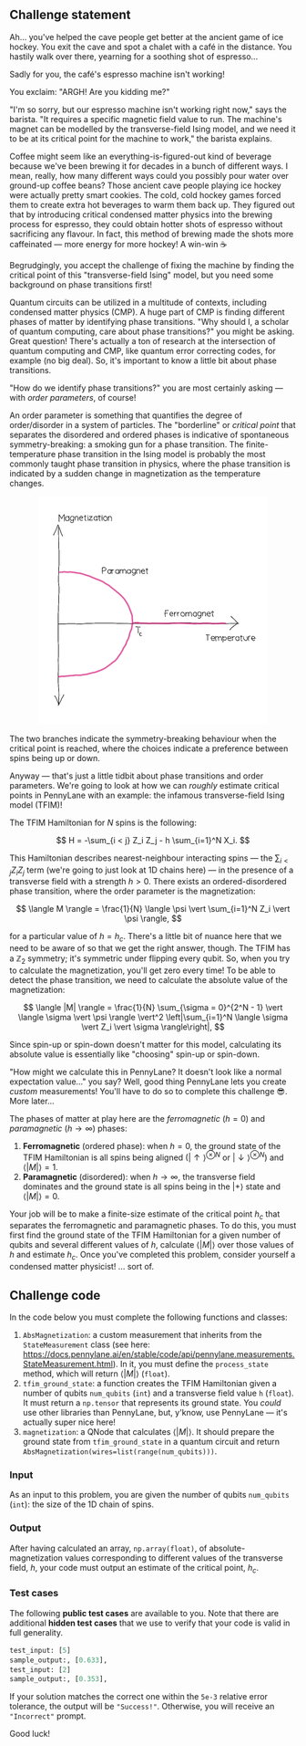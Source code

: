 ## Challenge statement

Ah... you've helped the cave people get better at the ancient game of ice hockey. You exit the cave and spot a chalet with a café in the distance. You hastily walk over there, yearning for a soothing shot of espresso...

Sadly for you, the café's espresso machine isn't working!

You exclaim: "ARGH! Are you kidding me?" 

"I'm so sorry, but our espresso machine isn't working right now," says the barista. "It requires a specific magnetic field value to run. The machine's magnet can be modelled by the transverse-field Ising model, and we need it to be at its critical point for the machine to work," the barista explains.

Coffee might seem like an everything-is-figured-out kind of beverage because we've been brewing it for decades in a bunch of different ways. I mean, really, how many different ways could you possibly pour water over ground-up coffee beans? Those ancient cave people playing ice hockey were actually pretty smart cookies. The cold, cold hockey games forced them to create extra hot beverages to warm them back up. They figured out that by introducing critical condensed matter physics into the brewing process for espresso, they could obtain hotter shots of espresso without sacrificing any flavour. In fact, this method of brewing made the shots more caffeinated — more energy for more hockey! A win-win ☕️

Begrudgingly, you accept the challenge of fixing the machine by finding the critical point of this "transverse-field Ising" model, but you need some  background on phase transitions first!

Quantum circuits can be utilized in a multitude of contexts, including condensed matter physics (CMP). A huge part of CMP is finding different phases of matter by identifying phase transitions. "Why should I, a scholar of quantum computing, care about phase transitions?" you might be asking. Great question! There's actually a ton of research at the intersection of quantum computing and CMP, like quantum error correcting codes, for example (no big deal). So, it's important to know a little bit about phase transitions.

"How do we identify phase transitions?" you are most certainly asking — with *order parameters*, of course!

An order parameter is something that quantifies the degree of order/disorder in a system of particles. The "borderline" or *critical point* that separates the disordered and ordered phases is indicative of spontaneous symmetry-breaking: a smoking gun for a phase transition. The finite-temperature phase transition in the Ising model is probably the most commonly taught phase transition in physics, where the phase transition is indicated by a sudden change in magnetization as the temperature changes. 

<p align="center">
<img src="./images/finite_t_ising.png" width="400"/>
</p>

The two branches indicate the symmetry-breaking behaviour when the critical point is reached, where the choices indicate a preference between spins being up or down.

Anyway — that's just a little tidbit about phase transitions and order parameters. We're going to look at how we can *roughly* estimate critical points in PennyLane with an example: the infamous transverse-field Ising model (TFIM)!

The TFIM Hamiltonian for $N$ spins is the following:

$$
H = -\sum_{i < j} Z_i Z_j - h \sum_{i=1}^N X_i.
$$

This Hamiltonian describes nearest-neighbour interacting spins — the $\sum_{i < j} Z_i Z_j$ term (we're going to just look at 1D chains here) — in the presence of a transverse field with a strength $h > 0$. There exists an ordered-disordered phase transition, where the order parameter is the magnetization:

$$
\langle M \rangle = \frac{1}{N} \langle \psi \vert \sum_{i=1}^N Z_i \vert \psi \rangle,
$$

for a particular value of $h = h_c$. There's a little bit of nuance here that we need to be aware of so that we get the right answer, though. The TFIM has a $\mathbb{Z}_2$ symmetry; it's symmetric under flipping every qubit. So, when you try to calculate the magnetization, you'll get zero every time! To be able to detect the phase transition, we need to calculate the absolute value of the magnetization:

$$
\langle |M| \rangle = \frac{1}{N} \sum_{\sigma = 0}^{2^N - 1} \vert \langle \sigma \vert \psi \rangle \vert^2 \left|\sum_{i=1}^N \langle \sigma \vert Z_i \vert \sigma \rangle\right|,
$$

Since spin-up or spin-down doesn't matter for this model, calculating its absolute value is essentially like "choosing" spin-up or spin-down. 

"How might we calculate this in PennyLane? It doesn't look like a normal expectation value..." you say? Well, good thing PennyLane lets you create *custom* measurements! You'll have to do so to complete this challenge 😎. More later...

The phases of matter at play here are the *ferromagnetic* ($h = 0$) and *paramagnetic* ($h \rightarrow \infty$) phases:

1. **Ferromagnetic** (ordered phase): when $h = 0$, the ground state of the TFIM Hamiltonian is all spins being aligned ($\vert \uparrow \rangle^{\otimes N}$ or $\vert \downarrow \rangle^{\otimes N}$) and $\langle |M| \rangle = 1$.
2. **Paramagnetic** (disordered): when $h \rightarrow \infty$, the transverse field dominates and the ground state is all spins being in the $\vert + \rangle$ state and $\langle |M| \rangle = 0$.
   
Your job will be to make a finite-size estimate of the critical point $h_c$ that separates the ferromagnetic and paramagnetic phases. To do this, you must first find the ground state of the TFIM Hamiltonian for a given number of qubits and several different values of $h$, calculate $\langle |M| \rangle$ over those values of $h$ and estimate $h_c$. Once you've completed this problem, consider yourself a condensed matter physicist! ... sort of.

## Challenge code

In the code below you must complete the following functions and classes:

1. `AbsMagnetization`: a custom measurement that inherits from the `StateMeasurement` class (see here: https://docs.pennylane.ai/en/stable/code/api/pennylane.measurements.StateMeasurement.html). In it, you must define the `process_state` method, which will return $\langle | M | \rangle$ (`float`).
2. `tfim_ground_state`: a function creates the TFIM Hamiltonian given a number of qubits `num_qubits` (`int`) and a transverse field value `h` (`float`). It must return a `np.tensor` that represents its ground state. You *could* use other libraries than PennyLane, but, y'know, use PennyLane — it's actually super nice here!
3. `magnetization`: a QNode that calculates $\langle |M| \rangle$. It should prepare the ground state from `tfim_ground_state` in a quantum circuit and return `AbsMagnetization(wires=list(range(num_qubits)))`.

### Input

As an input to this problem, you are given the number of qubits `num_qubits` (`int`): the size of the 1D chain of spins. 

### Output

After having calculated an array, `np.array(float)`, of absolute-magnetization values corresponding to different values of the transverse field, $h$, your code must output an estimate of the critical point, $h_c$.

### Test cases

The following **public test cases** are available to you. Note that there are additional **hidden test cases** that we use to verify that your code is valid in full generality.

```python
test_input: [5]
sample_output:, [0.633], 
test_input: [2]
sample_output:, [0.353],
```

If your solution matches the correct one within the `5e-3` relative error tolerance, the output will be `"Success!"`. Otherwise, you will receive an `"Incorrect"` prompt.

Good luck!